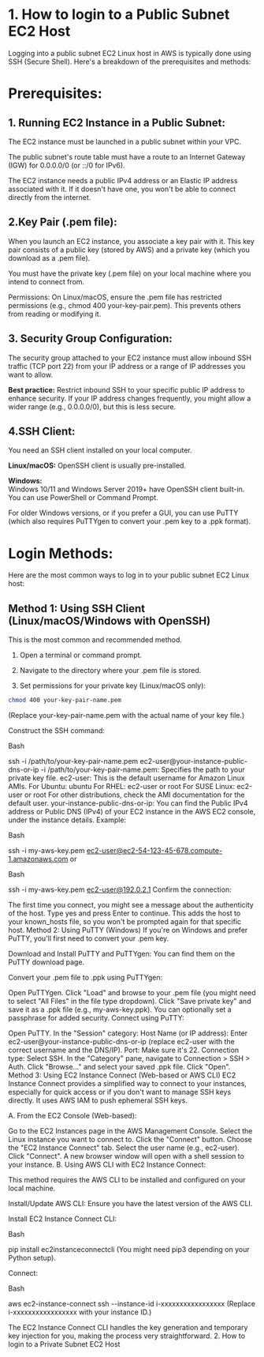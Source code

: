 # 1. How to login to a Public Subnet EC2 Host  

Logging into a public subnet EC2 Linux host in AWS is typically done using SSH (Secure Shell). Here's a breakdown of the prerequisites and methods:

# Prerequisites:   

## 1. Running EC2 Instance in a Public Subnet:

The EC2 instance must be launched in a public subnet within your VPC.  

The public subnet's route table must have a route to an Internet Gateway (IGW) for 0.0.0.0/0 (or ::/0 for IPv6).   

The EC2 instance needs a public IPv4 address or an Elastic IP address associated with it. If it doesn't have one, you won't be able to connect directly from the internet.  

## 2.Key Pair (.pem file):

When you launch an EC2 instance, you associate a key pair with it. This key pair consists of a public key (stored by AWS) and a private key (which you download as a .pem file).    

You must have the private key (.pem file) on your local machine where you intend to connect from.   

Permissions: On Linux/macOS, ensure the .pem file has restricted permissions (e.g., chmod 400 your-key-pair.pem). This prevents others from reading or modifying it.  

## 3. Security Group Configuration:

The security group attached to your EC2 instance must allow inbound SSH traffic (TCP port 22) from your IP address or a range of IP addresses you want to allow.  

**Best practice:** Restrict inbound SSH to your specific public IP address to enhance security. If your IP address changes frequently, you might allow a wider range (e.g., 0.0.0.0/0), but this is less secure.    

## 4.SSH Client:

You need an SSH client installed on your local computer.  

**Linux/macOS:** OpenSSH client is usually pre-installed.  

**Windows:**  
Windows 10/11 and Windows Server 2019+ have OpenSSH client built-in. You can use PowerShell or Command Prompt.  

For older Windows versions, or if you prefer a GUI, you can use PuTTY (which also requires PuTTYgen to convert your .pem key to a .ppk format).  

# Login Methods:

Here are the most common ways to log in to your public subnet EC2 Linux host:  

## Method 1: Using SSH Client (Linux/macOS/Windows with OpenSSH)  

This is the most common and recommended method.  

1. Open a terminal or command prompt.  

2. Navigate to the directory where your .pem file is stored.  

3. Set permissions for your private key (Linux/macOS only):

```bash
chmod 400 your-key-pair-name.pem
```

(Replace your-key-pair-name.pem with the actual name of your key file.)

Construct the SSH command:

Bash

ssh -i /path/to/your-key-pair-name.pem ec2-user@your-instance-public-dns-or-ip
-i /path/to/your-key-pair-name.pem: Specifies the path to your private key file.
ec2-user: This is the default username for Amazon Linux AMIs.
For Ubuntu: ubuntu
For RHEL: ec2-user or root
For SUSE Linux: ec2-user or root
For other distributions, check the AMI documentation for the default user.
your-instance-public-dns-or-ip:
You can find the Public IPv4 address or Public DNS (IPv4) of your EC2 instance in the AWS EC2 console, under the instance details.
Example:

Bash

ssh -i my-aws-key.pem ec2-user@ec2-54-123-45-678.compute-1.amazonaws.com
or

Bash

ssh -i my-aws-key.pem ec2-user@192.0.2.1
Confirm the connection:

The first time you connect, you might see a message about the authenticity of the host. Type yes and press Enter to continue. This adds the host to your known_hosts file, so you won't be prompted again for that specific host.
Method 2: Using PuTTY (Windows)
If you're on Windows and prefer PuTTY, you'll first need to convert your .pem key.

 Download and Install PuTTY and PuTTYgen: You can find them on the PuTTY download page.

Convert your .pem file to .ppk using PuTTYgen:

Open PuTTYgen.
Click "Load" and browse to your .pem file (you might need to select "All Files" in the file type dropdown).
Click "Save private key" and save it as a .ppk file (e.g., my-aws-key.ppk). You can optionally set a passphrase for added security.
Connect using PuTTY:

Open PuTTY.
In the "Session" category:
Host Name (or IP address): Enter ec2-user@your-instance-public-dns-or-ip (replace ec2-user with the correct username and the DNS/IP).
Port: Make sure it's 22.
Connection type: Select SSH.
In the "Category" pane, navigate to Connection > SSH > Auth.
Click "Browse..." and select your saved .ppk file.
Click "Open".
Method 3: Using EC2 Instance Connect (Web-based or AWS CLI)
EC2 Instance Connect provides a simplified way to connect to your instances, especially for quick access or if you don't want to manage SSH keys directly. It uses AWS IAM to push ephemeral SSH keys.


A. From the EC2 Console (Web-based):

Go to the EC2 Instances page in the AWS Management Console.
Select the Linux instance you want to connect to.
Click the "Connect" button.
Choose the "EC2 Instance Connect" tab.
Select the user name (e.g., ec2-user).
Click "Connect". A new browser window will open with a shell session to your instance.
B. Using AWS CLI with EC2 Instance Connect:

This method requires the AWS CLI to be installed and configured on your local machine.

Install/Update AWS CLI: Ensure you have the latest version of the AWS CLI.

Install EC2 Instance Connect CLI:

Bash

pip install ec2instanceconnectcli
(You might need pip3 depending on your Python setup).

Connect:

Bash

aws ec2-instance-connect ssh --instance-id i-xxxxxxxxxxxxxxxxx
(Replace i-xxxxxxxxxxxxxxxxx with your instance ID.)

The EC2 Instance Connect CLI handles the key generation and temporary key injection for you, making the process very straightforward.
2. How to login to a Private Subnet EC2 Host
